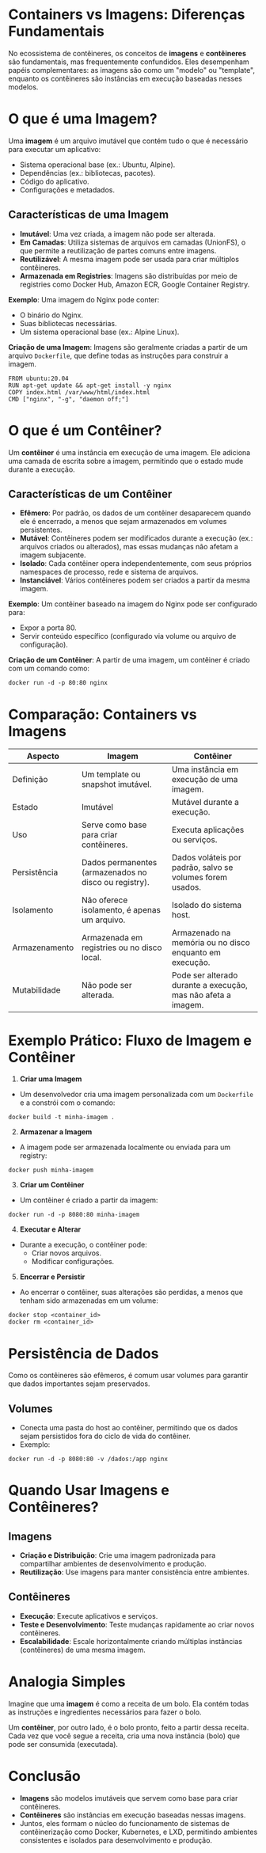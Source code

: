 # Containers vs Imagens: Diferenças Fundamentais
No ecossistema de contêineres, os conceitos de **imagens** e **contêineres** são fundamentais, mas frequentemente confundidos. Eles desempenham papéis complementares: as imagens são como um "modelo" ou "template", enquanto os contêineres são instâncias em execução baseadas nesses modelos.

# O que é uma Imagem?
Uma **imagem** é um arquivo imutável que contém tudo o que é necessário para executar um aplicativo:
- Sistema operacional base (ex.: Ubuntu, Alpine).
- Dependências (ex.: bibliotecas, pacotes).
- Código do aplicativo.
- Configurações e metadados.
## Características de uma Imagem
- **Imutável**: Uma vez criada, a imagem não pode ser alterada.
- **Em Camadas**: Utiliza sistemas de arquivos em camadas (UnionFS), o que permite a reutilização de partes comuns entre imagens.
- **Reutilizável**: A mesma imagem pode ser usada para criar múltiplos contêineres.
- **Armazenada em Registries**: Imagens são distribuídas por meio de registries como Docker Hub, Amazon ECR, Google Container Registry.

**Exemplo**: Uma imagem do Nginx pode conter:
- O binário do Nginx.
- Suas bibliotecas necessárias.
- Um sistema operacional base (ex.: Alpine Linux).

**Criação de uma Imagem**: Imagens são geralmente criadas a partir de um arquivo `Dockerfile`, que define todas as instruções para construir a imagem.
```
FROM ubuntu:20.04
RUN apt-get update && apt-get install -y nginx
COPY index.html /var/www/html/index.html
CMD ["nginx", "-g", "daemon off;"]
```
# O que é um Contêiner?
Um **contêiner** é uma instância em execução de uma imagem. Ele adiciona uma camada de escrita sobre a imagem, permitindo que o estado mude durante a execução.

## Características de um Contêiner
- **Efêmero**: Por padrão, os dados de um contêiner desaparecem quando ele é encerrado, a menos que sejam armazenados em volumes persistentes.
- **Mutável**: Contêineres podem ser modificados durante a execução (ex.: arquivos criados ou alterados), mas essas mudanças não afetam a imagem subjacente.
- **Isolado**: Cada contêiner opera independentemente, com seus próprios namespaces de processo, rede e sistema de arquivos.
- **Instanciável**: Vários contêineres podem ser criados a partir da mesma imagem.

**Exemplo**: Um contêiner baseado na imagem do Nginx pode ser configurado para:
- Expor a porta 80.
- Servir conteúdo específico (configurado via volume ou arquivo de configuração).

**Criação de um Contêiner**: A partir de uma imagem, um contêiner é criado com um comando como:
```
docker run -d -p 80:80 nginx
```
# Comparação: Containers vs Imagens
| Aspecto       | Imagem                                                | Contêiner                                                     |
| ------------- | ----------------------------------------------------- | ------------------------------------------------------------- |
| Definição     | Um template ou snapshot imutável.                     | Uma instância em execução de uma imagem.                      |
| Estado        | Imutável                                              | Mutável durante a execução.                                   |
| Uso           | Serve como base para criar contêineres.               | Executa aplicações ou serviços.                               |
| Persistência  | Dados permanentes (armazenados no disco ou registry). | Dados voláteis por padrão, salvo se volumes forem usados.     |
| Isolamento    | Não oferece isolamento, é apenas um arquivo.          | Isolado do sistema host.                                      |
| Armazenamento | Armazenada em registries ou no disco local.           | Armazenado na memória ou no disco enquanto em execução.       |
| Mutabilidade  | Não pode ser alterada.                                | Pode ser alterado durante a execução, mas não afeta a imagem. |

# Exemplo Prático: Fluxo de Imagem e Contêiner
1. **Criar uma Imagem**
- Um desenvolvedor cria uma imagem personalizada com um `Dockerfile` e a constrói com o comando:
```
docker build -t minha-imagem .
```
2. **Armazenar a Imagem**
- A imagem pode ser armazenada localmente ou enviada para um registry:
```
docker push minha-imagem
```
3. **Criar um Contêiner**
- Um contêiner é criado a partir da imagem:
```
docker run -d -p 8080:80 minha-imagem
```
4. **Executar e Alterar**
- Durante a execução, o contêiner pode:
  - Criar novos arquivos.
  - Modificar configurações.

5. **Encerrar e Persistir**
- Ao encerrar o contêiner, suas alterações são perdidas, a menos que tenham sido armazenadas em um volume:
```
docker stop <container_id>
docker rm <container_id>
```
# Persistência de Dados
Como os contêineres são efêmeros, é comum usar volumes para garantir que dados importantes sejam preservados.

## Volumes
- Conecta uma pasta do host ao contêiner, permitindo que os dados sejam persistidos fora do ciclo de vida do contêiner.
- Exemplo:
```
docker run -d -p 8080:80 -v /dados:/app nginx
```
# Quando Usar Imagens e Contêineres?
## Imagens
- **Criação e Distribuição**: Crie uma imagem padronizada para compartilhar ambientes de desenvolvimento e produção.
- **Reutilização**: Use imagens para manter consistência entre ambientes.
## Contêineres
- **Execução**: Execute aplicativos e serviços.
- **Teste e Desenvolvimento**: Teste mudanças rapidamente ao criar novos contêineres.
- **Escalabilidade**: Escale horizontalmente criando múltiplas instâncias (contêineres) de uma mesma imagem.

# Analogia Simples
Imagine que uma **imagem** é como a receita de um bolo. Ela contém todas as instruções e ingredientes necessários para fazer o bolo.

Um **contêiner**, por outro lado, é o bolo pronto, feito a partir dessa receita. Cada vez que você segue a receita, cria uma nova instância (bolo) que pode ser consumida (executada).

# Conclusão
- **Imagens** são modelos imutáveis que servem como base para criar contêineres.
- **Contêineres** são instâncias em execução baseadas nessas imagens.
- Juntos, eles formam o núcleo do funcionamento de sistemas de contêinerização como Docker, Kubernetes, e LXD, permitindo ambientes consistentes e isolados para desenvolvimento e produção.